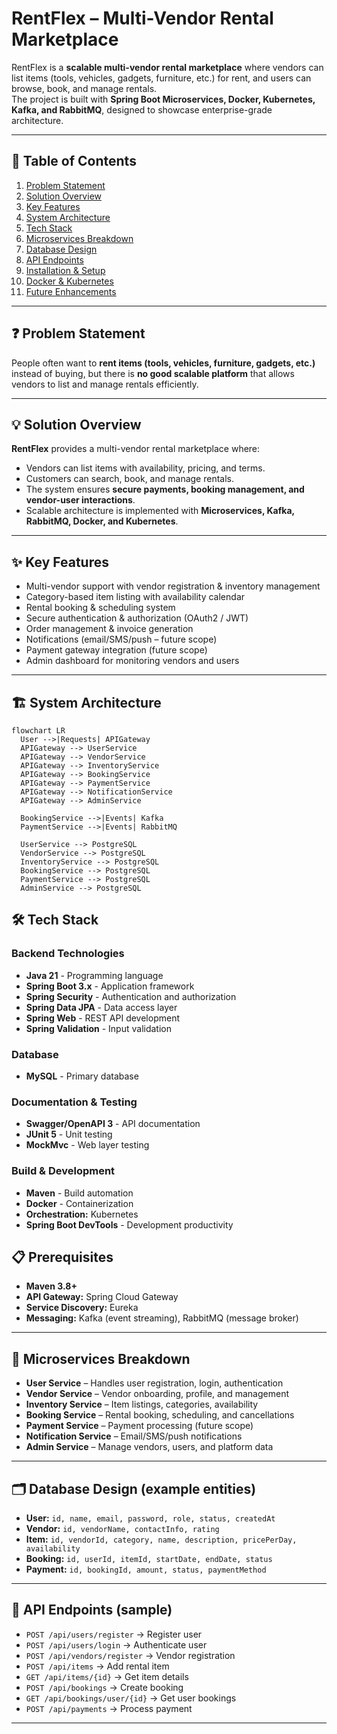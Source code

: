# RentFlex – Multi-Vendor Rental Marketplace

RentFlex is a **scalable multi-vendor rental marketplace** where vendors can list items (tools, vehicles, gadgets, furniture, etc.) for rent, and users can browse, book, and manage rentals.  
The project is built with **Spring Boot Microservices, Docker, Kubernetes, Kafka, and RabbitMQ**, designed to showcase enterprise-grade architecture.

---

## 📌 Table of Contents
1. [Problem Statement](#-problem-statement)  
2. [Solution Overview](#-solution-overview)  
3. [Key Features](#-key-features)  
4. [System Architecture](#-system-architecture)  
5. [Tech Stack](#-tech-stack)  
6. [Microservices Breakdown](#-microservices-breakdown)  
7. [Database Design](#-database-design)  
8. [API Endpoints](#-api-endpoints)  
9. [Installation & Setup](#-installation--setup)  
10. [Docker & Kubernetes](#-docker--kubernetes)  
11. [Future Enhancements](#-future-enhancements)  

---

## ❓ Problem Statement
People often want to **rent items (tools, vehicles, furniture, gadgets, etc.)** instead of buying, but there is **no good scalable platform** that allows vendors to list and manage rentals efficiently.

---

## 💡 Solution Overview
**RentFlex** provides a multi-vendor rental marketplace where:  
- Vendors can list items with availability, pricing, and terms.  
- Customers can search, book, and manage rentals.  
- The system ensures **secure payments, booking management, and vendor-user interactions**.  
- Scalable architecture is implemented with **Microservices, Kafka, RabbitMQ, Docker, and Kubernetes**.  

---

## ✨ Key Features
- Multi-vendor support with vendor registration & inventory management  
- Category-based item listing with availability calendar  
- Rental booking & scheduling system  
- Secure authentication & authorization (OAuth2 / JWT)  
- Order management & invoice generation  
- Notifications (email/SMS/push – future scope)  
- Payment gateway integration (future scope)  
- Admin dashboard for monitoring vendors and users  

---

## 🏗 System Architecture

```mermaid
flowchart LR
  User -->|Requests| APIGateway
  APIGateway --> UserService
  APIGateway --> VendorService
  APIGateway --> InventoryService
  APIGateway --> BookingService
  APIGateway --> PaymentService
  APIGateway --> NotificationService
  APIGateway --> AdminService
  
  BookingService -->|Events| Kafka
  PaymentService -->|Events| RabbitMQ
  
  UserService --> PostgreSQL
  VendorService --> PostgreSQL
  InventoryService --> PostgreSQL
  BookingService --> PostgreSQL
  PaymentService --> PostgreSQL
  AdminService --> PostgreSQL
```

## 🛠️ Tech Stack

### Backend Technologies
- **Java 21** - Programming language
- **Spring Boot 3.x** - Application framework
- **Spring Security** - Authentication and authorization
- **Spring Data JPA** - Data access layer
- **Spring Web** - REST API development
- **Spring Validation** - Input validation

### Database
- **MySQL** - Primary database

### Documentation & Testing
- **Swagger/OpenAPI 3** - API documentation
- **JUnit 5** - Unit testing
- **MockMvc** - Web layer testing

### Build & Development
- **Maven** - Build automation
- **Docker** - Containerization
- **Orchestration:** Kubernetes
- **Spring Boot DevTools** - Development productivity

## 📋 Prerequisites
- **Maven 3.8+**
- **API Gateway:** Spring Cloud Gateway  
- **Service Discovery:** Eureka  
- **Messaging:** Kafka (event streaming), RabbitMQ (message broker)  

---

## 🔧 Microservices Breakdown
- **User Service** – Handles user registration, login, authentication  
- **Vendor Service** – Vendor onboarding, profile, and management  
- **Inventory Service** – Item listings, categories, availability  
- **Booking Service** – Rental booking, scheduling, and cancellations  
- **Payment Service** – Payment processing (future scope)  
- **Notification Service** – Email/SMS/push notifications  
- **Admin Service** – Manage vendors, users, and platform data  

---

## 🗂 Database Design (example entities)
- **User:** `id, name, email, password, role, status, createdAt`  
- **Vendor:** `id, vendorName, contactInfo, rating`  
- **Item:** `id, vendorId, category, name, description, pricePerDay, availability`  
- **Booking:** `id, userId, itemId, startDate, endDate, status`  
- **Payment:** `id, bookingId, amount, status, paymentMethod`  

---

## 📡 API Endpoints (sample)
- `POST /api/users/register` → Register user  
- `POST /api/users/login` → Authenticate user  
- `POST /api/vendors/register` → Vendor registration  
- `POST /api/items` → Add rental item  
- `GET /api/items/{id}` → Get item details  
- `POST /api/bookings` → Create booking  
- `GET /api/bookings/user/{id}` → Get user bookings  
- `POST /api/payments` → Process payment  

---
